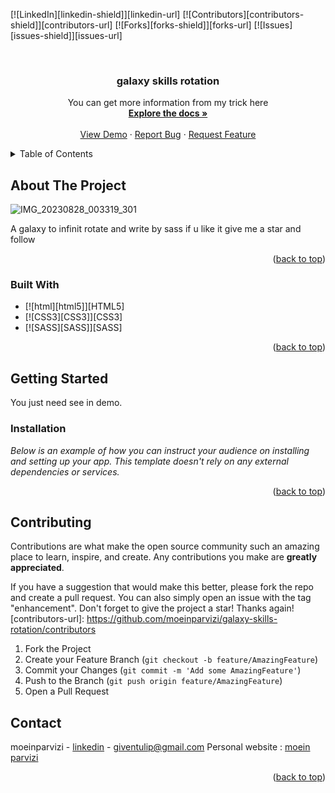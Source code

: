 <a name="readme-top"></a>




<!-- PROJECT <a name="readme-top"></a>




<!-- PROJECT SHIELDS -->
<!--
moein parvizi
-->
[![LinkedIn][linkedin-shield]][linkedin-url]
[![Contributors][contributors-shield]][contributors-url]
[![Forks][forks-shield]][forks-url]
[![Issues][issues-shield]][issues-url]



<!-- PROJECT LOGO -->
<br />
<div align="center">

  <h3 align="center">galaxy skills rotation</h3>

  <p align="center">
    You can get more information from my trick here
    <br />
    <a href="https://github.com/moeinparvizi/galaxy-skills-rotation"><strong>Explore the docs »</strong></a>
    <br />
    <br />
    <a href="https://moeinparvizi.github.io/galaxy-skills-rotation/">View Demo</a>
    ·
    <a href="https://github.com/moeinparvizi/galaxy-skills-rotation/issues">Report Bug</a>
    ·
    <a href="https://github.com/moeinparvizi/galaxy-skills-rotation/issues">Request Feature</a>
  </p>
</div>



<!-- TABLE OF CONTENTS -->
<details>
  <summary>Table of Contents</summary>
  <ol>
    <li>
      <a href="#about-the-project">About The Project</a>
      <ul>
        <li><a href="#built-with">Built With</a></li>
      </ul>
    </li>
    <li>
      <a href="#getting-started">Getting Started</a>
      <ul>
        <li><a href="#prerequisites">Prerequisites</a></li>
        <li><a href="#installation">Installation</a></li>
      </ul>
    </li>
    <li><a href="#roadmap">Roadmap</a></li>
    <li><a href="#contributing">Contributing</a></li>
    <li><a href="#license">License</a></li>
    <li><a href="#contact">Contact</a></li>
  </ol>
</details>



<!-- ABOUT THE PROJECT -->
## About The Project

![IMG_20230828_003319_301](https://github.com/moeinparvizi/galaxy-skills-rotation/assets/38692466/78f60480-010a-4225-aee5-06eb2152d72f)

A galaxy to infinit rotate and write by sass if u like it give me a star and follow


<p align="right">(<a href="#readme-top">back to top</a>)</p>



### Built With

* [![html][html5]][HTML5]
* [![CSS3][CSS3]][CSS3]
* [![SASS][SASS]][SASS]
<p align="right">(<a href="#readme-top">back to top</a>)</p>



<!-- GETTING STARTED -->
## Getting Started

You just need see in demo.

### Installation

_Below is an example of how you can instruct your audience on installing and setting up your app. This template doesn't rely on any external dependencies or services._

<p align="right">(<a href="#readme-top">back to top</a>)</p>



<!-- CONTRIBUTING -->
## Contributing

Contributions are what make the open source community such an amazing place to learn, inspire, and create. Any contributions you make are **greatly appreciated**.

If you have a suggestion that would make this better, please fork the repo and create a pull request. You can also simply open an issue with the tag "enhancement".
Don't forget to give the project a star! Thanks again!
[contributors-url]: https://github.com/moeinparvizi/galaxy-skills-rotation/contributors

1. Fork the Project
2. Create your Feature Branch (`git checkout -b feature/AmazingFeature`)
3. Commit your Changes (`git commit -m 'Add some AmazingFeature'`)
4. Push to the Branch (`git push origin feature/AmazingFeature`)
5. Open a Pull Request


<!-- CONTACT -->
## Contact

moeinparvizi - [linkedin](https://linkedin.com/in/moeinparvizi2002) - giventulip@gmail.com
Personal website : [moein parvizi](https://moeinparvizi.github.io/personal-website/)


<p align="right">(<a href="#readme-top">back to top</a>)</p>
